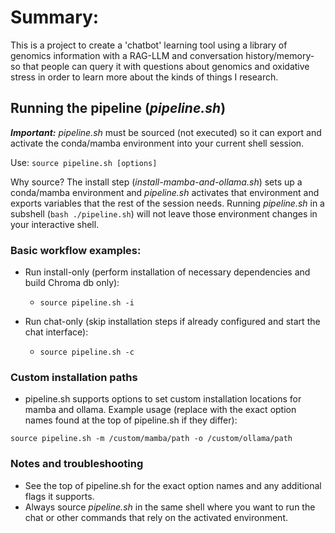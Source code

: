 # Summary:  

This is a project to create a 'chatbot' learning tool using a library of genomics information with a RAG-LLM and conversation history/memory- so that people can query it with questions about genomics and oxidative stress in order to learn more about the kinds of things I research.

## Running the pipeline (*pipeline.sh*)  

__*Important:*__ *pipeline.sh* must be sourced (not executed) so it can export and activate the conda/mamba environment into your current shell session. 

Use:
```source pipeline.sh [options]```

Why source? The install step (*install-mamba-and-ollama.sh*) sets up a conda/mamba environment and *pipeline.sh* activates that environment and exports variables that the rest of the session needs. Running *pipeline.sh* in a subshell (```bash ./pipeline.sh```) will not leave those environment changes in your interactive shell.

### Basic workflow examples:  
- Run install-only (perform installation of necessary dependencies and build Chroma db only):
  - ```source pipeline.sh -i```

- Run chat-only (skip installation steps if already configured and start the chat interface):
  - ```source pipeline.sh -c```

### Custom installation paths  
- pipeline.sh supports options to set custom installation locations for mamba and ollama. Example usage (replace with the exact option names found at the top of pipeline.sh if they differ):

```source pipeline.sh -m /custom/mamba/path -o /custom/ollama/path```

### Notes and troubleshooting  
- See the top of pipeline.sh for the exact option names and any additional flags it supports.
- Always source *pipeline.sh* in the same shell where you want to run the chat or other commands that rely on the activated environment.
